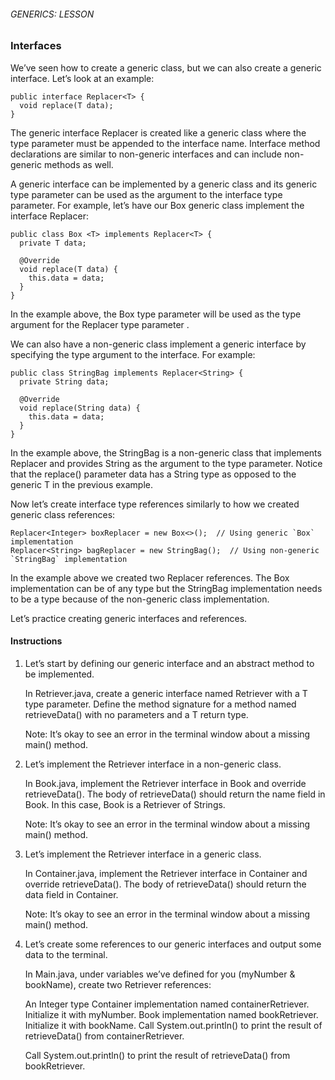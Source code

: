 ###### GENERICS: LESSON

### Interfaces

We’ve seen how to create a generic class, but we can also create a generic interface. Let’s look at an example:
```
public interface Replacer<T> {
  void replace(T data);
}
```
The generic interface Replacer is created like a generic class where the type parameter <T> must be appended to the interface name. Interface method declarations are similar to non-generic interfaces and can include non-generic methods as well.

A generic interface can be implemented by a generic class and its generic type parameter can be used as the argument to the interface type parameter. For example, let’s have our Box generic class implement the interface Replacer:
```
public class Box <T> implements Replacer<T> {
  private T data;
 
  @Override
  void replace(T data) {
    this.data = data; 
  }
}
```
In the example above, the Box type parameter <T> will be used as the type argument for the Replacer type parameter <T>.

We can also have a non-generic class implement a generic interface by specifying the type argument to the interface. For example:
```
public class StringBag implements Replacer<String> {
  private String data;
 
  @Override
  void replace(String data) {
    this.data = data; 
  }
}
```
In the example above, the StringBag is a non-generic class that implements Replacer and provides String as the argument to the type parameter. Notice that the replace() parameter data has a String type as opposed to the generic T in the previous example.

Now let’s create interface type references similarly to how we created generic class references:
```
Replacer<Integer> boxReplacer = new Box<>();  // Using generic `Box` implementation
Replacer<String> bagReplacer = new StringBag();  // Using non-generic `StringBag` implementation
```
In the example above we created two Replacer references. The Box implementation can be of any type but the StringBag implementation needs to be a <String> type because of the non-generic class implementation.

Let’s practice creating generic interfaces and references.

#### Instructions

1. Let’s start by defining our generic interface and an abstract method to be implemented.

    In Retriever.java, create a generic interface named Retriever with a T type parameter. Define the method signature for a method named retrieveData() with no parameters and a T return type.

    Note: It’s okay to see an error in the terminal window about a missing main() method.

2. Let’s implement the Retriever interface in a non-generic class.

    In Book.java, implement the Retriever interface in Book and override retrieveData(). The body of retrieveData() should return the name field in Book. In this case, Book is a Retriever of Strings.

    Note: It’s okay to see an error in the terminal window about a missing main() method.

3. Let’s implement the Retriever interface in a generic class.

    In Container.java, implement the Retriever interface in Container and override retrieveData(). The body of retrieveData() should return the data field in Container.

    Note: It’s okay to see an error in the terminal window about a missing main() method.

4. Let’s create some references to our generic interfaces and output some data to the terminal.

    In Main.java, under variables we’ve defined for you (myNumber & bookName), create two Retriever references:

    An Integer type Container implementation named containerRetriever. Initialize it with myNumber.
    Book implementation named bookRetriever. Initialize it with bookName.
    Call System.out.println() to print the result of retrieveData() from containerRetriever.

    Call System.out.println() to print the result of retrieveData() from bookRetriever.
